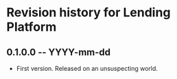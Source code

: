 # Revision history for Lending Platform
## 0.1.0.0 -- YYYY-mm-dd

* First version. Released on an unsuspecting world.
